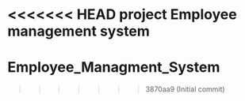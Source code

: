 <<<<<<< HEAD
project Employee management system
=======
# Employee_Managment_System
>>>>>>> 3870aa9 (Initial commit)
